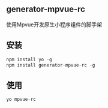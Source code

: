 ## generator-mpvue-rc

使用Mpvue开发原生小程序组件的脚手架


## 安装

```js
npm install yo -g
npm install generator-mpvue-rc -g
```

## 使用

```js
yo mpvue-rc
```